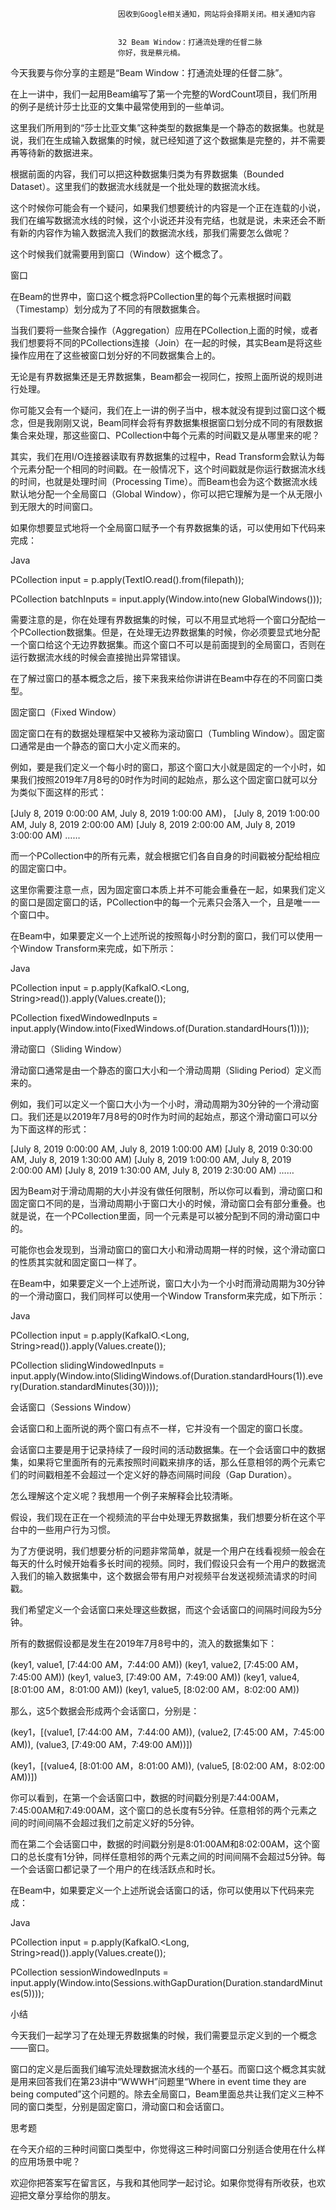 
                            
                            因收到Google相关通知，网站将会择期关闭。相关通知内容
                            
                            
                            32 Beam Window：打通流处理的任督二脉
                            你好，我是蔡元楠。

今天我要与你分享的主题是“Beam Window：打通流处理的任督二脉”。

在上一讲中，我们一起用Beam编写了第一个完整的WordCount项目，我们所用的例子是统计莎士比亚的文集中最常使用到的一些单词。

这里我们所用到的“莎士比亚文集”这种类型的数据集是一个静态的数据集。也就是说，我们在生成输入数据集的时候，就已经知道了这个数据集是完整的，并不需要再等待新的数据进来。

根据前面的内容，我们可以把这种数据集归类为有界数据集（Bounded Dataset）。这里我们的数据流水线就是一个批处理的数据流水线。

这个时候你可能会有一个疑问，如果我们想要统计的内容是一个正在连载的小说，我们在编写数据流水线的时候，这个小说还并没有完结，也就是说，未来还会不断有新的内容作为输入数据流入我们的数据流水线，那我们需要怎么做呢？

这个时候我们就需要用到窗口（Window）这个概念了。

窗口

在Beam的世界中，窗口这个概念将PCollection里的每个元素根据时间戳（Timestamp）划分成为了不同的有限数据集合。

当我们要将一些聚合操作（Aggregation）应用在PCollection上面的时候，或者我们想要将不同的PCollections连接（Join）在一起的时候，其实Beam是将这些操作应用在了这些被窗口划分好的不同数据集合上的。

无论是有界数据集还是无界数据集，Beam都会一视同仁，按照上面所说的规则进行处理。

你可能又会有一个疑问，我们在上一讲的例子当中，根本就没有提到过窗口这个概念，但是我刚刚又说，Beam同样会将有界数据集根据窗口划分成不同的有限数据集合来处理，那这些窗口、PCollection中每个元素的时间戳又是从哪里来的呢？

其实，我们在用I/O连接器读取有界数据集的过程中，Read Transform会默认为每个元素分配一个相同的时间戳。在一般情况下，这个时间戳就是你运行数据流水线的时间，也就是处理时间（Processing Time）。而Beam也会为这个数据流水线默认地分配一个全局窗口（Global Window），你可以把它理解为是一个从无限小到无限大的时间窗口。

如果你想要显式地将一个全局窗口赋予一个有界数据集的话，可以使用如下代码来完成：

Java

PCollection<String> input = p.apply(TextIO.read().from(filepath));

PCollection<String> batchInputs = input.apply(Window.<String>into(new GlobalWindows()));


需要注意的是，你在处理有界数据集的时候，可以不用显式地将一个窗口分配给一个PCollection数据集。但是，在处理无边界数据集的时候，你必须要显式地分配一个窗口给这个无边界数据集。而这个窗口不可以是前面提到的全局窗口，否则在运行数据流水线的时候会直接抛出异常错误。

在了解过窗口的基本概念之后，接下来我来给你讲讲在Beam中存在的不同窗口类型。

固定窗口（Fixed Window）

固定窗口在有的数据处理框架中又被称为滚动窗口（Tumbling Window）。固定窗口通常是由一个静态的窗口大小定义而来的。

例如，要是我们定义一个每小时的窗口，那这个窗口大小就是固定的一个小时，如果我们按照2019年7月8号的0时作为时间的起始点，那么这个固定窗口就可以分为类似下面这样的形式：

[July 8, 2019 0:00:00 AM, July 8, 2019 1:00:00 AM)，
[July 8, 2019 1:00:00 AM, July 8, 2019 2:00:00 AM)
[July 8, 2019 2:00:00 AM, July 8, 2019 3:00:00 AM)
……


而一个PCollection中的所有元素，就会根据它们各自自身的时间戳被分配给相应的固定窗口中。

这里你需要注意一点，因为固定窗口本质上并不可能会重叠在一起，如果我们定义的窗口是固定窗口的话，PCollection中的每一个元素只会落入一个，且是唯一一个窗口中。

在Beam中，如果要定义一个上述所说的按照每小时分割的窗口，我们可以使用一个Window Transform来完成，如下所示：

Java

PCollection<String> input = p.apply(KafkaIO.<Long, String>read()).apply(Values.<String>create());

PCollection<String> fixedWindowedInputs = input.apply(Window.<String>into(FixedWindows.of(Duration.standardHours(1))));


滑动窗口（Sliding Window）

滑动窗口通常是由一个静态的窗口大小和一个滑动周期（Sliding Period）定义而来的。

例如，我们可以定义一个窗口大小为一个小时，滑动周期为30分钟的一个滑动窗口。我们还是以2019年7月8号的0时作为时间的起始点，那这个滑动窗口可以分为下面这样的形式：

[July 8, 2019 0:00:00 AM, July 8, 2019 1:00:00 AM)
[July 8, 2019 0:30:00 AM, July 8, 2019 1:30:00 AM)
[July 8, 2019 1:00:00 AM, July 8, 2019 2:00:00 AM)
[July 8, 2019 1:30:00 AM, July 8, 2019 2:30:00 AM)
……


因为Beam对于滑动周期的大小并没有做任何限制，所以你可以看到，滑动窗口和固定窗口不同的是，当滑动周期小于窗口大小的时候，滑动窗口会有部分重叠。也就是说，在一个PCollection里面，同一个元素是可以被分配到不同的滑动窗口中的。

可能你也会发现到，当滑动窗口的窗口大小和滑动周期一样的时候，这个滑动窗口的性质其实就和固定窗口一样了。

在Beam中，如果要定义一个上述所说，窗口大小为一个小时而滑动周期为30分钟的一个滑动窗口，我们同样可以使用一个Window Transform来完成，如下所示：

Java

PCollection<String> input = p.apply(KafkaIO.<Long, String>read()).apply(Values.<String>create());

PCollection<String> slidingWindowedInputs = input.apply(Window.<String>into(SlidingWindows.of(Duration.standardHours(1)).every(Duration.standardMinutes(30))));


会话窗口（Sessions Window）

会话窗口和上面所说的两个窗口有点不一样，它并没有一个固定的窗口长度。

会话窗口主要是用于记录持续了一段时间的活动数据集。在一个会话窗口中的数据集，如果将它里面所有的元素按照时间戳来排序的话，那么任意相邻的两个元素它们的时间戳相差不会超过一个定义好的静态间隔时间段（Gap Duration）。

怎么理解这个定义呢？我想用一个例子来解释会比较清晰。

假设，我们现在正在一个视频流的平台中处理无界数据集，我们想要分析在这个平台中的一些用户行为习惯。

为了方便说明，我们想要分析的问题非常简单，就是一个用户在线看视频一般会在每天的什么时候开始看多长时间的视频。同时，我们假设只会有一个用户的数据流入我们的输入数据集中，这个数据会带有用户对视频平台发送视频流请求的时间戳。

我们希望定义一个会话窗口来处理这些数据，而这个会话窗口的间隔时间段为5分钟。

所有的数据假设都是发生在2019年7月8号中的，流入的数据集如下：

(key1, value1, [7:44:00 AM，7:44:00 AM))
(key1, value2, [7:45:00 AM，7:45:00 AM))
(key1, value3, [7:49:00 AM，7:49:00 AM))
(key1, value4, [8:01:00 AM，8:01:00 AM))
(key1, value5, [8:02:00 AM，8:02:00 AM))


那么，这5个数据会形成两个会话窗口，分别是：

(key1，[(value1, [7:44:00 AM，7:44:00 AM)), (value2, [7:45:00 AM，7:45:00 AM)), (value3, [7:49:00 AM，7:49:00 AM))])


(key1，[(value4, [8:01:00 AM，8:01:00 AM)), (value5, [8:02:00 AM，8:02:00 AM))])


你可以看到，在第一个会话窗口中，数据的时间戳分别是7:44:00AM，7:45:00AM和7:49:00AM，这个窗口的总长度有5分钟。任意相邻的两个元素之间的时间间隔不会超过我们之前定义好的5分钟。

而在第二个会话窗口中，数据的时间戳分别是8:01:00AM和8:02:00AM，这个窗口的总长度有1分钟，同样任意相邻的两个元素之间的时间间隔不会超过5分钟。每一个会话窗口都记录了一个用户的在线活跃点和时长。

在Beam中，如果要定义一个上述所说会话窗口的话，你可以使用以下代码来完成：

Java

PCollection<String> input = p.apply(KafkaIO.<Long, String>read()).apply(Values.<String>create());

PCollection<String> sessionWindowedInputs = input.apply(Window.<String>into(Sessions.withGapDuration(Duration.standardMinutes(5))));


小结

今天我们一起学习了在处理无界数据集的时候，我们需要显示定义到的一个概念——窗口。

窗口的定义是后面我们编写流处理数据流水线的一个基石。而窗口这个概念其实就是用来回答我们在第23讲中“WWWH”问题里“Where in event time they are being computed”这个问题的。除去全局窗口，Beam里面总共让我们定义三种不同的窗口类型，分别是固定窗口，滑动窗口和会话窗口。

思考题

在今天介绍的三种时间窗口类型中，你觉得这三种时间窗口分别适合使用在什么样的应用场景中呢？

欢迎你把答案写在留言区，与我和其他同学一起讨论。如果你觉得有所收获，也欢迎把文章分享给你的朋友。

                        
                        
                            